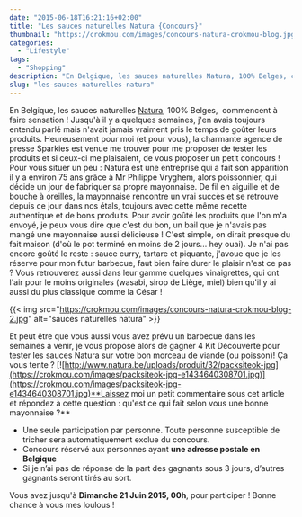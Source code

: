 ```yaml
---
date: "2015-06-18T16:21:16+02:00"
title: "Les sauces naturelles Natura {Concours}"
thumbnail: "https://crokmou.com/images/concours-natura-crokmou-blog.jpg"
categories:
  - "Lifestyle"
tags:
  - "Shopping"
description: "En Belgique, les sauces naturelles Natura, 100% Belges, commencent à faire sensation ! Jusqu'à il y a quelques semaines, j'en avais toujours entendu parlé."
slug: "les-sauces-naturelles-natura"
---
```


En Belgique, les sauces naturelles [Natura](http://www.natura.be), 100% Belges,  commencent à faire sensation ! Jusqu'à il y a quelques semaines, j'en avais toujours entendu parlé mais n'avait jamais vraiment pris le temps de goûter leurs produits. Heureusement pour moi (et pour vous), la charmante agence de presse Sparkies est venue me trouver pour me proposer de tester les produits et si ceux-ci me plaisaient, de vous proposer un petit concours ! Pour vous situer un peu : Natura est une entreprise qui a fait son apparition il y a environ 75 ans grâce à Mr Philippe Vryghem, alors poissonnier, qui décide un jour de fabriquer sa propre mayonnaise. De fil en aiguille et de bouche à oreilles, la mayonnaise rencontre un vrai succès et se retrouve depuis ce jour dans nos étals, toujours avec cette même recette authentique et de bons produits. Pour avoir goûté les produits que l'on m'a envoyé, je peux vous dire que c'est du bon, un bail que je n'avais pas mangé une mayonnaise aussi délicieuse ! C'est simple, on dirait presque du fait maison (d'où le pot terminé en moins de 2 jours... hey ouai). Je n'ai pas encore goûté le reste : sauce curry, tartare et piquante, j'avoue que je les réserve pour mon futur barbecue, faut bien faire durer le plaisir n'est ce pas ? Vous retrouverez aussi dans leur gamme quelques vinaigrettes, qui ont l'air pour le moins originales (wasabi, sirop de Liège, miel) bien qu'il y ai aussi du plus classique comme la César !

{{< img src="https://crokmou.com/images/concours-natura-crokmou-blog-2.jpg" alt="sauces naturelles natura" >}}

Et peut être que vous aussi vous avez prévu un barbecue dans les semaines à venir, je vous propose alors de gagner 4 Kit Découverte pour tester les sauces Natura sur votre bon morceau de viande (ou poisson)! Ça vous tente ? [![http://www.natura.be/uploads/produit/32/packsiteok-jpg](https://crokmou.com/images/packsiteok-jpg-e1434640308701.jpg)](https://crokmou.com/images/packsiteok-jpg-e1434640308701.jpg)**Laissez moi un petit commentaire sous cet article et répondez à cette question : qu'est ce qui fait selon vous une bonne mayonnaise ?**

*   Une seule participation par personne. Toute personne susceptible de tricher sera automatiquement exclue du concours.
*   Concours réservé aux personnes ayant **une adresse postale en Belgique**
*   Si je n’ai pas de réponse de la part des gagnants sous 3 jours, d’autres gagnants seront tirés au sort.

Vous avez jusqu'à **Dimanche 21 Juin 2015, 00h**, pour participer ! Bonne chance à vous mes loulous !